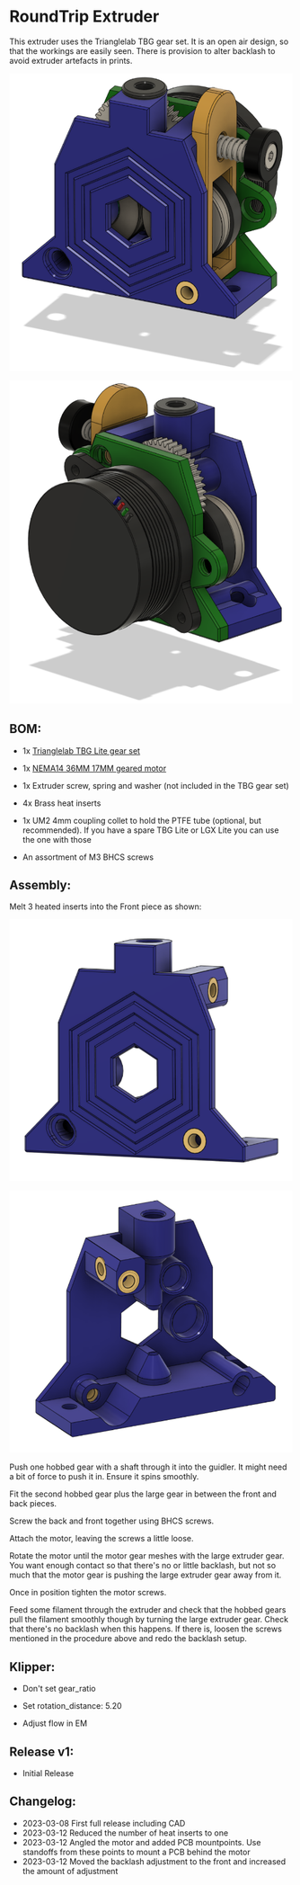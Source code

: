 # RoundTrip Extruder

This extruder uses the Trianglelab TBG gear set. It is an open air design, so that the workings are easily seen. There is provision to alter backlash to avoid extruder artefacts in prints.

![](images/front.png)

![front](images/back.png)

## BOM:

- 1x [Trianglelab TBG Lite gear set](https://www.aliexpress.com/item/1005004050167328.html)

- 1x [NEMA14 36MM 17MM geared motor](https://www.aliexpress.com/item/1005003056906725.html)

- 1x Extruder screw, spring and washer (not included in the TBG gear set)

- 4x Brass heat inserts

- 1x UM2 4mm coupling collet to hold the PTFE tube (optional, but recommended). If you have a spare TBG Lite or LGX Lite you can use the one with those

- An assortment of M3 BHCS screws 

## Assembly:

Melt 3 heated inserts into the Front piece as shown:

![front](images/insertsfront.png)

![back](images/insertsback.png)

Push one hobbed gear with a shaft through it into the guidler. It might need a bit of force to push it in. Ensure it spins smoothly.

Fit the second hobbed gear plus the large gear in between the front and back pieces.

Screw the back and front together using BHCS screws.

Attach the motor, leaving the screws a little loose.

Rotate the motor until the motor gear meshes with the large extruder gear. You want enough contact so that there's no or little backlash, but not so much that the motor gear is pushing the large extruder gear away from it.

Once in position tighten the motor screws.

Feed some filament through the extruder and check that the hobbed gears pull the filament smoothly though by turning the large extruder gear. Check that there's no backlash when this happens. If there is, loosen the screws mentioned in the procedure above and redo the backlash setup.

## Klipper:

- Don't set gear_ratio

- Set rotation_distance: 5.20

- Adjust flow in EM

## Release v1:

- Initial Release

## Changelog:

- 2023-03-08 First full release including CAD
- 2023-03-12 Reduced the number of heat inserts to one
- 2023-03-12 Angled the motor and added PCB mountpoints. Use standoffs from these points to mount a PCB behind the motor
- 2023-03-12 Moved the backlash adjustment to the front and increased the amount of adjustment
